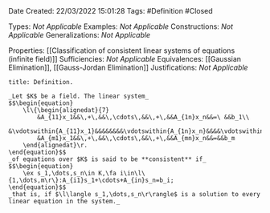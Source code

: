 <br />
<br />

Date Created: 22/03/2022 15:01:28
Tags: #Definition #Closed 

Types: _Not Applicable_
Examples: _Not Applicable_
Constructions: _Not Applicable_
Generalizations: _Not Applicable_

Properties: [[Classification of consistent linear systems of equations (infinite field)]]
Sufficiencies: _Not Applicable_
Equivalences: [[Gaussian Elimination]], [[Gauss-Jordan Elimination]]
Justifications: _Not Applicable_

``` ad-Definition
title: Definition.

_Let $K$ be a field. The linear system_
$$\begin{equation}
    \l\{\begin{alignedat}{7}
        &A_{11}x_1&&\,+\,&&\,\cdots\,&&\,+\,&&A_{1n}x_n&&=\ &&b_1\\
        &\vdotswithin{A_{11}x_1}&&&&&&&&\vdotswithin{A_{1n}x_n}&&&&\vdotswithin{b_1}\\
        &A_{m1}x_1&&\,+\,&&\,\cdots\,&&\,+\,&&A_{mn}x_n&&=&&b_m
    \end{alignedat}\r.
\end{equation}$$
_of equations over $K$ is said to be **consistent** if_
$$\begin{equation}
    \ex s_1,\dots,s_n\in K,\fa i\in\l\{1,\dots,m\r\}:A_{i1}s_1+\cdots+A_{in}s_n=b_i;
\end{equation}$$
_that is, if $\l\langle s_1,\dots,s_n\r\rangle$ is a solution to every linear equation in the system._

```
